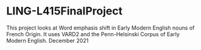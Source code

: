 # LING-L415FinalProject

This project looks at Word emphasis shift in Early Modern English nouns of French Origin.  It uses VARD2 and the Penn-Helsinski Corpus of Early Modern English.  December 2021

